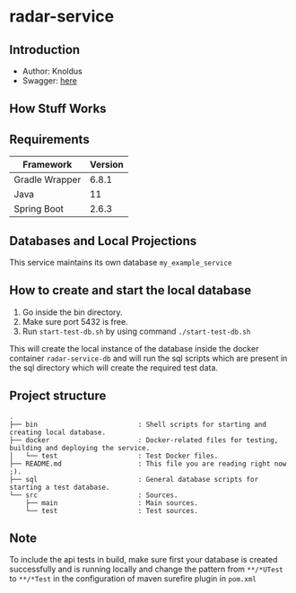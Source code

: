# radar-service

## Introduction

* Author: Knoldus
* Swagger: [here](http://localhost:8080/swagger-ui/)

## How Stuff Works

## Requirements

| Framework                                                                          | Version |
|------------------------------------------------------------------------------------|---------|
| Gradle Wrapper                                                                     | 6.8.1   |
| Java                                                                               | 11      |
| Spring Boot                                                                        | 2.6.3   |
 
## Databases and Local Projections

This service maintains its own database `my_example_service`

## How to create and start the local database
1. Go inside the bin directory.
2. Make sure port 5432 is free.
3. Run `start-test-db.sh` by using command `./start-test-db.sh`

This will create the local instance of the database inside the docker container `radar-service-db` 
and will run the sql scripts which are present in the sql directory which will create the required test data.
## Project structure

    .
    ├── bin                         : Shell scripts for starting and creating local database.
    ├── docker                      : Docker-related files for testing, building and deploying the service.
    │   └── test                    : Test Docker files.
    ├── README.md                   : This file you are reading right now ;).
    ├── sql                         : General database scripts for starting a test database.
    └── src                         : Sources.
        ├── main                    : Main sources.
        └── test                    : Test sources.

## Note
To include the api tests in build, make sure first your database is created successfully and is running locally 
and change the pattern from `**/*UTest` to `**/*Test` in the configuration of maven surefire plugin in `pom.xml`